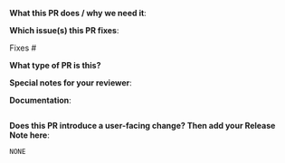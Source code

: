**What this PR does / why we need it**:

**Which issue(s) this PR fixes**:
<!--optional, in `fixes #<issue number>` format, will close the issue(s) when PR gets merged-->
Fixes #

**What type of PR is this?**
<!--
Add one of the following kinds:
/kind bug
/kind cleanup
/kind documentation
/kind feature
/kind design

Optionally add one or more of the following kinds if applicable:
/kind api-change
/kind deprecation
/kind failing-test
/kind flake
/kind regression
/kind question
-->

**Special notes for your reviewer**:

**Documentation**:
<!--
Please do one of the following options:
- Add a link to the existing documentation
- Add a link to the kubermatic/docs pull request
- If no documentation change is applicable then add:
  - TBD (documentation will be added later)
  - NONE (no documentation needed for this PR)
-->
```documentation

```

**Does this PR introduce a user-facing change? Then add your Release Note here**:
<!--
Write your release note:
1. Enter your extended release note in the below block. If the PR requires additional action from users switching to the new release, include the string "action required".
2. If no release note is required, just write "NONE".
-->
```release-note
NONE
```
